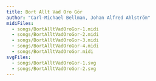 ```yaml
---
title: Bort Allt Vad Oro Gör
author: "Carl-Michael Bellman, Johan Alfred Ahlström"
midiFiles:
  - songs/BortAlltVadOroGor-1.midi
  - songs/BortAlltVadOroGor-2.midi
  - songs/BortAlltVadOroGor-3.midi
  - songs/BortAlltVadOroGor-4.midi
  - songs/BortAlltVadOroGor.midi
svgFiles:
  - songs/BortAlltVadOroGor-1.svg
  - songs/BortAlltVadOroGor-2.svg
---
```

